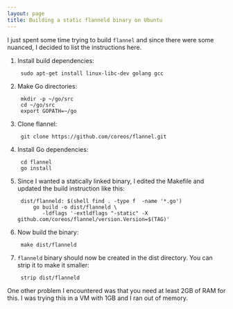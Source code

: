 ```yaml
---
layout: page
title: Building a static flanneld binary on Ubuntu
---
```


I just spent some time trying to build `flannel` and since there were
some nuanced, I decided to list the instructions here.

1. Install build dependencies:

        sudo apt-get install linux-libc-dev golang gcc

2. Make Go directories:

        mkdir -p ~/go/src
        cd ~/go/src
        export GOPATH=~/go

3. Clone flannel:

        git clone https://github.com/coreos/flannel.git

4. Install Go dependencies:

        cd flannel
        go install

5. Since I wanted a statically linked binary, I edited the Makefile
   and updated the build instruction like this:

        dist/flanneld: $(shell find . -type f  -name '*.go')
            go build -o dist/flanneld \
               -ldflags '-extldflags "-static" -X github.com/coreos/flannel/version.Version=$(TAG)'

6. Now build the binary:

        make dist/flanneld

7. `flanneld` binary should now be created in the dist directory. You
   can strip it to make it smaller:

        strip dist/flanneld

One other problem I encountered was that you need at least 2GB of RAM
for this. I was trying this in a VM with 1GB and I ran out of memory.
